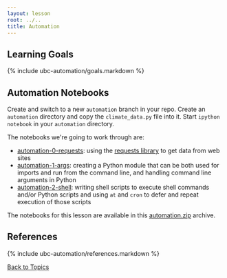 ```yaml
---
layout: lesson
root: ../..
title: Automation
---
```


## Learning Goals
{% include ubc-automation/goals.markdown %}


## Automation Notebooks

Create and switch to a new `automation` branch in your repo.
Create an `automation` directory and copy the `climate_data.py` file into it.
Start `ipython notebook` in your `automation` directory.

The notebooks we're going to work through are:

- [automation-0-requests](http://nbviewer.ipython.org/url/douglatornell.github.io/2013-09-26-ubc/lessons/ubc-automation/automation-0-requests.ipynb):
using the [requests library](http://docs.python-requests.org/) to get data from web sites
- [automation-1-args](http://nbviewer.ipython.org/url/douglatornell.github.io/2013-09-26-ubc/lessons/ubc-automation/automation-1-args.ipynb):
creating a Python module that can be both used for imports and run from the command line,
and handling command line arguments in Python
- [automation-2-shell](http://nbviewer.ipython.org/url/douglatornell.github.io/2013-09-26-ubc/lessons/ubc-automation/automation-2-shell.ipynb):
writing shell scripts to execute shell commands and/or Python scripts and using `at` and `cron` to defer and repeat execution of those scripts

The notebooks for this lesson are available in this [automation.zip](automation.zip) archive.


## References
{% include ubc-automation/references.markdown %}


[Back to Topics](../../index.html#topics)
